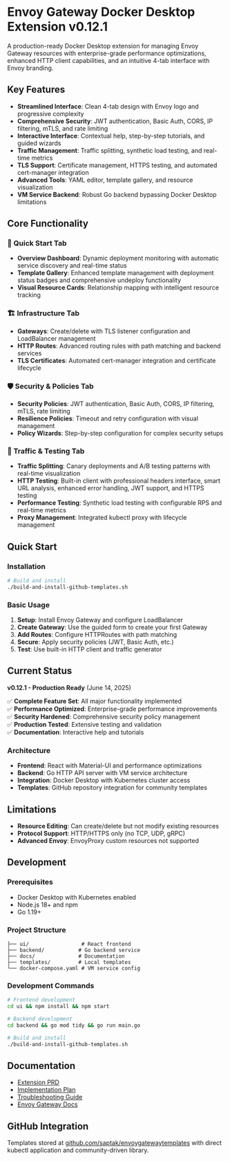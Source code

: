 # Envoy Gateway Docker Desktop Extension v0.12.1

A production-ready Docker Desktop extension for managing Envoy Gateway resources with enterprise-grade performance optimizations, enhanced HTTP client capabilities, and an intuitive 4-tab interface with Envoy branding.

## Key Features

- **Streamlined Interface**: Clean 4-tab design with Envoy logo and progressive complexity
- **Comprehensive Security**: JWT authentication, Basic Auth, CORS, IP filtering, mTLS, and rate limiting
- **Interactive Interface**: Contextual help, step-by-step tutorials, and guided wizards
- **Traffic Management**: Traffic splitting, synthetic load testing, and real-time metrics
- **TLS Support**: Certificate management, HTTPS testing, and automated cert-manager integration
- **Advanced Tools**: YAML editor, template gallery, and resource visualization
- **VM Service Backend**: Robust Go backend bypassing Docker Desktop limitations

## Core Functionality

### 🚀 Quick Start Tab
- **Overview Dashboard**: Dynamic deployment monitoring with automatic service discovery and real-time status
- **Template Gallery**: Enhanced template management with deployment status badges and comprehensive undeploy functionality
- **Visual Resource Cards**: Relationship mapping with intelligent resource tracking

### 🏗️ Infrastructure Tab
- **Gateways**: Create/delete with TLS listener configuration and LoadBalancer management
- **HTTP Routes**: Advanced routing rules with path matching and backend services
- **TLS Certificates**: Automated cert-manager integration and certificate lifecycle

### 🛡️ Security & Policies Tab
- **Security Policies**: JWT authentication, Basic Auth, CORS, IP filtering, mTLS, rate limiting
- **Resilience Policies**: Timeout and retry configuration with visual management
- **Policy Wizards**: Step-by-step configuration for complex security setups

### 🚦 Traffic & Testing Tab
- **Traffic Splitting**: Canary deployments and A/B testing patterns with real-time visualization
- **HTTP Testing**: Built-in client with professional headers interface, smart URL analysis, enhanced error handling, JWT support, and HTTPS testing
- **Performance Testing**: Synthetic load testing with configurable RPS and real-time metrics
- **Proxy Management**: Integrated kubectl proxy with lifecycle management

## Quick Start

### Installation

```bash
# Build and install
./build-and-install-github-templates.sh
```

### Basic Usage

1. **Setup**: Install Envoy Gateway and configure LoadBalancer
2. **Create Gateway**: Use the guided form to create your first Gateway
3. **Add Routes**: Configure HTTPRoutes with path matching
4. **Secure**: Apply security policies (JWT, Basic Auth, etc.)
5. **Test**: Use built-in HTTP client and traffic generator

## Current Status

**v0.12.1 - Production Ready** (June 14, 2025)

✅ **Complete Feature Set**: All major functionality implemented  
✅ **Performance Optimized**: Enterprise-grade performance improvements  
✅ **Security Hardened**: Comprehensive security policy management  
✅ **Production Tested**: Extensive testing and validation  
✅ **Documentation**: Interactive help and tutorials  

### Architecture

- **Frontend**: React with Material-UI and performance optimizations
- **Backend**: Go HTTP API server with VM service architecture
- **Integration**: Docker Desktop with Kubernetes cluster access
- **Templates**: GitHub repository integration for community templates

## Limitations

- **Resource Editing**: Can create/delete but not modify existing resources
- **Protocol Support**: HTTP/HTTPS only (no TCP, UDP, gRPC)
- **Advanced Envoy**: EnvoyProxy custom resources not supported

## Development

### Prerequisites

- Docker Desktop with Kubernetes enabled
- Node.js 18+ and npm
- Go 1.19+

### Project Structure

```text
├── ui/                 # React frontend
├── backend/           # Go backend service
├── docs/              # Documentation
├── templates/         # Local templates
└── docker-compose.yaml # VM service config
```

### Development Commands

```bash
# Frontend development
cd ui && npm install && npm start

# Backend development
cd backend && go mod tidy && go run main.go

# Build and install
./build-and-install-github-templates.sh
```

## Documentation

- [Extension PRD](docs/envoy_gateway_extension_prd.md)
- [Implementation Plan](docs/envoy_gateway_implementation_plan.md)
- [Troubleshooting Guide](docs/troubleshooting-guide.md)
- [Envoy Gateway Docs](https://gateway.envoyproxy.io/docs/)

## GitHub Integration

Templates stored at [github.com/saptak/envoygatewaytemplates](https://github.com/saptak/envoygatewaytemplates) with direct kubectl application and community-driven library.